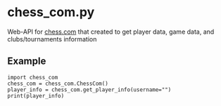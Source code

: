 # chess_com.py
Web-API for [chess.com](https://chess.com) that created to get player data, game data, and clubs/tournaments information

## Example
```python3
import chess_com
chess_com = chess_com.ChessCom()
player_info = chess_com.get_player_info(username="")
print(player_info)
```
